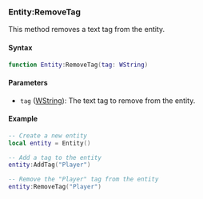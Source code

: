 ### Entity:RemoveTag

This method removes a text tag from the entity.

#### Syntax

```lua
function Entity:RemoveTag(tag: WString)
```

#### Parameters

- `tag` ([WString](WString.md)): The text tag to remove from the entity.

#### Example

```lua
-- Create a new entity
local entity = Entity()

-- Add a tag to the entity
entity:AddTag("Player")

-- Remove the "Player" tag from the entity
entity:RemoveTag("Player")
```